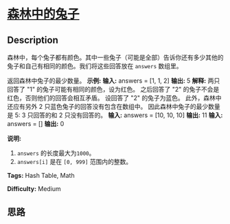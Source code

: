 # [森林中的兔子][title]

## Description

森林中，每个兔子都有颜色。其中一些兔子（可能是全部）告诉你还有多少其他的兔子和自己有相同的颜色。我们将这些回答放在 `answers` 数组里。

返回森林中兔子的最少数量。
            **示例:**    **输入:** answers = [1, 1, 2]    **输出:** 5    **解释:**    两只回答了 "1" 的兔子可能有相同的颜色，设为红色。    之后回答了 "2" 的兔子不会是红色，否则他们的回答会相互矛盾。    设回答了 "2" 的兔子为蓝色。    此外，森林中还应有另外 2 只蓝色兔子的回答没有包含在数组中。    因此森林中兔子的最少数量是 5: 3 只回答的和 2 只没有回答的。        **输入:** answers = [10, 10, 10]    **输出:** 11        **输入:** answers = []    **输出:** 0    

**说明:**

  1. `answers` 的长度最大为`1000`。
  2. `answers[i]` 是在 `[0, 999]` 范围内的整数。


**Tags:** Hash Table, Math

**Difficulty:** Medium

## 思路

[title]: https://leetcode-cn.com/problems/rabbits-in-forest
